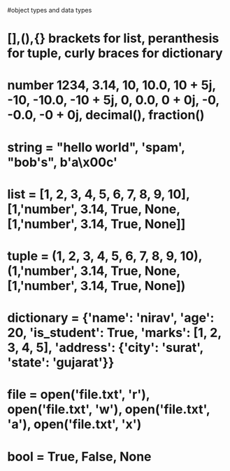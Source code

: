#object types and data types


# [],(),{} brackets for list, peranthesis for tuple, curly braces for dictionary

# number 1234, 3.14, 10, 10.0, 10 + 5j, -10, -10.0, -10 + 5j, 0, 0.0, 0 + 0j, -0, -0.0, -0 + 0j, decimal(), fraction()

# string = "hello world", 'spam', "bob's", b'a\x00c'

# list = [1, 2, 3, 4, 5, 6, 7, 8, 9, 10], [1,'number', 3.14, True, None,[1,'number', 3.14, True, None]]

# tuple = (1, 2, 3, 4, 5, 6, 7, 8, 9, 10), (1,'number', 3.14, True, None,[1,'number', 3.14, True, None])

# dictionary = {'name': 'nirav', 'age': 20, 'is_student': True, 'marks': [1, 2, 3, 4, 5], 'address': {'city': 'surat', 'state': 'gujarat'}}

# file = open('file.txt', 'r'), open('file.txt', 'w'), open('file.txt', 'a'), open('file.txt', 'x')


# bool = True, False, None